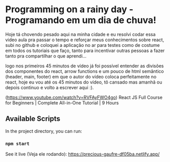 # Programming on a rainy day - Programando em um dia de chuva!

Hoje tá chovendo pesado aqui na minha cidade e eu resolvi codar essa video aula pra passar o tempo e reforçar meus conhecimentos sobre react, subi no github e coloquei a aplicação no ar para testes como de costume em todos os tutoriais que faço, tanto para incentivar outras pessoas a fazer tanto pra compartilhar o que aprendi...

logo nos primeiros 45 minutos de vídeo já foi possível entender as divisões dos componentes do react, arrow functions e um pouco de html semântico (header, main, footer) em que o autor do vídeo coloca perfeitamente no react, hoje eu vou até os 45 minutos do vídeo, tô cansado mas amanhã ou depois continuo e volto a escrever aqui :).

(https://www.youtube.com/watch?v=RVFAyFWO4go)
React JS Full Course for Beginners | Complete All-in-One Tutorial | 9 Hours

## Available Scripts

In the project directory, you can run:

### `npm start`

See it live (Veja ele rodando):
https://precious-gaufre-df05ba.netlify.app/
